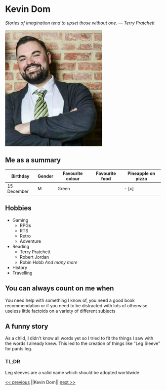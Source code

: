 # Kevin Dom

*Stories of imagination tend to upset those without one. ― Terry Pratchett*

![Kevin.png](https://github.com/KevinDom-dev/Challenge-Markdown/blob/master/Kevin.png "Kevin.png")

## Me as a summary

| Birthday  | Gender | Favourite colour | Favourite food | Pineapple on pizza |
| ------------- | ------------- | ------------- | ------------- | ------------- | 
| 15 December  | M  | Green |  | - [x]  |

## Hobbies

* Gaming
    * RPGs
    * RTS
    * Retro
    * Adventure 
* Reading
	* Terry Pratchett
	* Robert Jordan
	* Robin Hobb
	*And many more*
* History 
* Travelling

## You can always count on me when

You need help with something I know of, you need a good book recommendation or if you need to be distracted with lots of otherwise useless little factoids on a variety of different subjects

## A funny story

As a child, I didn't know all words yet so I tried to fit the things I saw with the words I already knew. This led to the creation of things like "Leg Sleeve" for pants leg.

### TL;DR

Leg sleeves are a valid name which should be adopted worldwide

[<< previous]() ||Kevin Dom|| [next >>]()